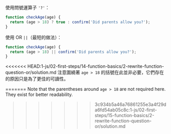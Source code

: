 使用問號運算子 `'?'`：

```js
function checkAge(age) {
  return (age > 18) ? true : confirm('Did parents allow you?');
}
```

使用 OR `||`（最短的做法）：

```js
function checkAge(age) {
  return (age > 18) || confirm('Did parents allow you?');
}
```

<<<<<<< HEAD:1-js/02-first-steps/14-function-basics/2-rewrite-function-question-or/solution.md
注意圍繞著 `age > 18` 的括號在此並非必要，它們存在的原因只是為了更佳的可讀性。

=======
Note that the parentheses around `age > 18` are not required here. They exist for better readability.
>>>>>>> 3c934b5a46a76861255e3a4f29da6fd54ab05c8c:1-js/02-first-steps/15-function-basics/2-rewrite-function-question-or/solution.md
